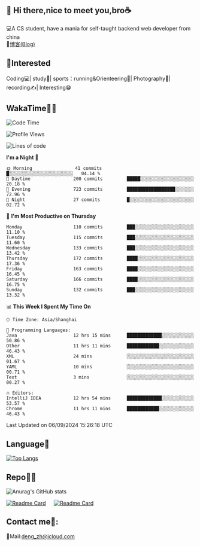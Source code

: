 👋 Hi there,nice to meet you,bro☕
---
💻A CS student, have a mania for self-taught backend web developer from china   
📌[博客(Blog)](https://github.com/HealUP/MyBlog)

 <!-- waka-box start -->
 <!-- waka-box end -->
 
🧲**Interested**
--
Coding💻| study📖| sports：running&Orienteering🏃‍| Photography📸| recording✍️| Interesting😁

WakaTime👨‍💻
---
<!--START_SECTION:waka-->
![Code Time](http://img.shields.io/badge/Code%20Time-1%2C784%20hrs%2054%20mins-blue)

![Profile Views](http://img.shields.io/badge/Profile%20Views-0-blue)

![Lines of code](https://img.shields.io/badge/From%20Hello%20World%20I%27ve%20Written-205.0%20thousand%20lines%20of%20code-blue)

**I'm a Night 🦉** 

```text
🌞 Morning                41 commits          █░░░░░░░░░░░░░░░░░░░░░░░░   04.14 % 
🌆 Daytime                200 commits         █████░░░░░░░░░░░░░░░░░░░░   20.18 % 
🌃 Evening                723 commits         ██████████████████░░░░░░░   72.96 % 
🌙 Night                  27 commits          █░░░░░░░░░░░░░░░░░░░░░░░░   02.72 % 
```
📅 **I'm Most Productive on Thursday** 

```text
Monday                   110 commits         ███░░░░░░░░░░░░░░░░░░░░░░   11.10 % 
Tuesday                  115 commits         ███░░░░░░░░░░░░░░░░░░░░░░   11.60 % 
Wednesday                133 commits         ███░░░░░░░░░░░░░░░░░░░░░░   13.42 % 
Thursday                 172 commits         ████░░░░░░░░░░░░░░░░░░░░░   17.36 % 
Friday                   163 commits         ████░░░░░░░░░░░░░░░░░░░░░   16.45 % 
Saturday                 166 commits         ████░░░░░░░░░░░░░░░░░░░░░   16.75 % 
Sunday                   132 commits         ███░░░░░░░░░░░░░░░░░░░░░░   13.32 % 
```


📊 **This Week I Spent My Time On** 

```text
🕑︎ Time Zone: Asia/Shanghai

💬 Programming Languages: 
Java                     12 hrs 15 mins      █████████████░░░░░░░░░░░░   50.86 % 
Other                    11 hrs 11 mins      ████████████░░░░░░░░░░░░░   46.43 % 
XML                      24 mins             ░░░░░░░░░░░░░░░░░░░░░░░░░   01.67 % 
YAML                     10 mins             ░░░░░░░░░░░░░░░░░░░░░░░░░   00.71 % 
Text                     3 mins              ░░░░░░░░░░░░░░░░░░░░░░░░░   00.27 % 

🔥 Editors: 
IntelliJ IDEA            12 hrs 54 mins      █████████████░░░░░░░░░░░░   53.57 % 
Chrome                   11 hrs 11 mins      ████████████░░░░░░░░░░░░░   46.43 % 
```


 Last Updated on 06/09/2024 15:26:18 UTC
<!--END_SECTION:waka-->

Language🚀
---
[![Top Langs](https://github-readme-stats.vercel.app/api/top-langs/?username=HealUP&layout=compact&hide_border=true)](https://github.com/HealUP)

Repo🧑‍💻
---
![Anurag's GitHub stats](https://github-readme-stats.vercel.app/api?username=HealUP&count_private=true&show_icons=true&theme=gruvbox&hide_border=true) 

[![Readme Card](https://github-readme-stats.vercel.app/api/pin/?username=HealUP&repo=InternetEy&theme=transparent)](https://github.com/HealUP/InternetEy) &emsp;
[![Readme Card](https://github-readme-stats.vercel.app/api/pin/?username=HealUP&repo=CampusExperience&theme=transparent)](https://github.com/HealUP/CampusExperience)


Contact me📱:
---
📮Mail:deng_zh@icloud.com  
